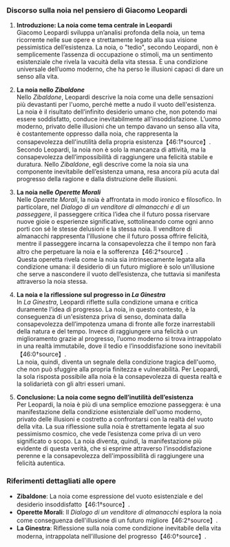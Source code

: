 ### Discorso sulla noia nel pensiero di Giacomo Leopardi

1. **Introduzione: La noia come tema centrale in Leopardi**  
   Giacomo Leopardi sviluppa un’analisi profonda della noia, un tema ricorrente nelle sue opere e strettamente legato alla sua visione pessimistica dell’esistenza. La noia, o "tedio", secondo Leopardi, non è semplicemente l’assenza di occupazione o stimoli, ma un sentimento esistenziale che rivela la vacuità della vita stessa. È una condizione universale dell’uomo moderno, che ha perso le illusioni capaci di dare un senso alla vita.

2. **La noia nello *Zibaldone***  
   Nello *Zibaldone*, Leopardi descrive la noia come una delle sensazioni più devastanti per l'uomo, perché mette a nudo il vuoto dell'esistenza. La noia è il risultato dell’infinito desiderio umano che, non potendo mai essere soddisfatto, conduce inevitabilmente all'insoddisfazione. L’uomo moderno, privato delle illusioni che un tempo davano un senso alla vita, è costantemente oppresso dalla noia, che rappresenta la consapevolezza dell'inutilità della propria esistenza【46:1†source】.  
   Secondo Leopardi, la noia non è solo la mancanza di attività, ma la consapevolezza dell’impossibilità di raggiungere una felicità stabile e duratura. Nello *Zibaldone*, egli descrive come la noia sia una componente inevitabile dell’esistenza umana, resa ancora più acuta dal progresso della ragione e dalla distruzione delle illusioni.

3. **La noia nelle *Operette Morali***  
   Nelle *Operette Morali*, la noia è affrontata in modo ironico e filosofico. In particolare, nel *Dialogo di un venditore di almanacchi e di un passeggere*, il passeggere critica l’idea che il futuro possa riservare nuove gioie o esperienze significative, sottolineando come ogni anno porti con sé le stesse delusioni e la stessa noia. Il venditore di almanacchi rappresenta l’illusione che il futuro possa offrire felicità, mentre il passeggere incarna la consapevolezza che il tempo non farà altro che perpetuare la noia e la sofferenza【46:2†source】.  
   Questa operetta rivela come la noia sia intrinsecamente legata alla condizione umana: il desiderio di un futuro migliore è solo un’illusione che serve a nascondere il vuoto dell’esistenza, che tuttavia si manifesta attraverso la noia stessa.

4. **La noia e la riflessione sul progresso in *La Ginestra***  
   In *La Ginestra*, Leopardi riflette sulla condizione umana e critica duramente l'idea di progresso. La noia, in questo contesto, è la conseguenza di un'esistenza priva di senso, dominata dalla consapevolezza dell’impotenza umana di fronte alle forze inarrestabili della natura e del tempo. Invece di raggiungere una felicità o un miglioramento grazie al progresso, l’uomo moderno si trova intrappolato in una realtà immutabile, dove il tedio e l’insoddisfazione sono inevitabili【46:0†source】.  
   La noia, quindi, diventa un segnale della condizione tragica dell'uomo, che non può sfuggire alla propria finitezza e vulnerabilità. Per Leopardi, la sola risposta possibile alla noia è la consapevolezza di questa realtà e la solidarietà con gli altri esseri umani.

5. **Conclusione: La noia come segno dell’inutilità dell’esistenza**  
   Per Leopardi, la noia è più di una semplice emozione passeggera: è una manifestazione della condizione esistenziale dell'uomo moderno, privato delle illusioni e costretto a confrontarsi con la realtà del vuoto della vita. La sua riflessione sulla noia è strettamente legata al suo pessimismo cosmico, che vede l’esistenza come priva di un vero significato o scopo. La noia diventa, quindi, la manifestazione più evidente di questa verità, che si esprime attraverso l’insoddisfazione perenne e la consapevolezza dell'impossibilità di raggiungere una felicità autentica.

### Riferimenti dettagliati alle opere
- **Zibaldone**: La noia come espressione del vuoto esistenziale e del desiderio insoddisfatto【46:1†source】.
- **Operette Morali**: Il *Dialogo di un venditore di almanacchi* esplora la noia come conseguenza dell'illusione di un futuro migliore【46:2†source】.
- **La Ginestra**: Riflessione sulla noia come condizione inevitabile della vita moderna, intrappolata nell’illusione del progresso【46:0†source】.